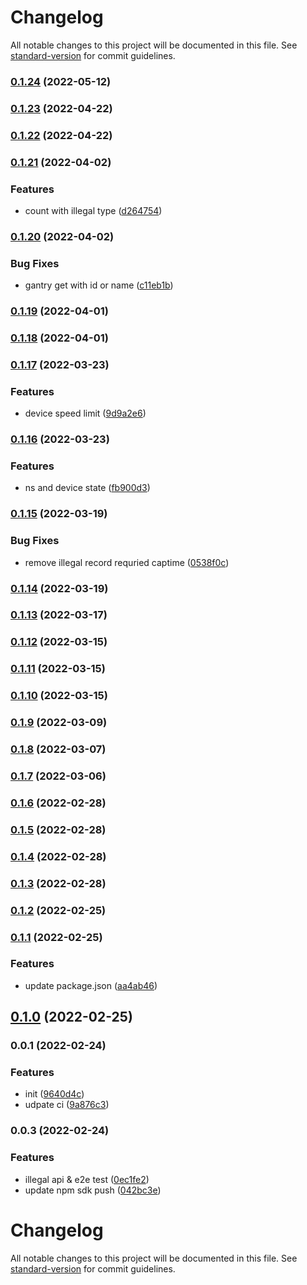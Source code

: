 # Changelog

All notable changes to this project will be documented in this file. See [standard-version](https://github.com/conventional-changelog/standard-version) for commit guidelines.

### [0.1.24](https://github.com/36node-fcp/ecs-api-sdk-js/compare/v0.1.23...v0.1.24) (2022-05-12)

### [0.1.23](https://github.com/36node-fcp/ecs-api-sdk-js/compare/v0.1.22...v0.1.23) (2022-04-22)

### [0.1.22](https://github.com/36node-fcp/ecs-api-sdk-js/compare/v0.1.21...v0.1.22) (2022-04-22)

### [0.1.21](https://github.com/36node-fcp/ecs-api-sdk-js/compare/v0.1.20...v0.1.21) (2022-04-02)


### Features

* count with illegal type ([d264754](https://github.com/36node-fcp/ecs-api-sdk-js/commit/d2647542e314a18e34a44d7e23032187ff9ad41f))

### [0.1.20](https://github.com/36node-fcp/ecs-api-sdk-js/compare/v0.1.19...v0.1.20) (2022-04-02)


### Bug Fixes

* gantry get with id or name ([c11eb1b](https://github.com/36node-fcp/ecs-api-sdk-js/commit/c11eb1b429ee6cf89daa33e76de6bb6303e398bf))

### [0.1.19](https://github.com/36node-fcp/ecs-api-sdk-js/compare/v0.1.18...v0.1.19) (2022-04-01)

### [0.1.18](https://github.com/36node-fcp/ecs-api-sdk-js/compare/v0.1.17...v0.1.18) (2022-04-01)

### [0.1.17](https://github.com/36node-fcp/ecs-api-sdk-js/compare/v0.1.16...v0.1.17) (2022-03-23)


### Features

* device speed limit ([9d9a2e6](https://github.com/36node-fcp/ecs-api-sdk-js/commit/9d9a2e6968bc571b969b19199fc7ad2ed488dafc))

### [0.1.16](https://github.com/36node-fcp/ecs-api-sdk-js/compare/v0.1.15...v0.1.16) (2022-03-23)


### Features

* ns and device state ([fb900d3](https://github.com/36node-fcp/ecs-api-sdk-js/commit/fb900d3f2715b5b0873195ead8b37fc1277bb856))

### [0.1.15](https://github.com/36node-fcp/ecs-api-sdk-js/compare/v0.1.14...v0.1.15) (2022-03-19)


### Bug Fixes

* remove illegal record requried captime ([0538f0c](https://github.com/36node-fcp/ecs-api-sdk-js/commit/0538f0cdb33d68242ba5a8a8f07ffae689e584d7))

### [0.1.14](https://github.com/36node-fcp/ecs-api-sdk-js/compare/v0.1.13...v0.1.14) (2022-03-19)

### [0.1.13](https://github.com/36node-fcp/ecs-api-sdk-js/compare/v0.1.12...v0.1.13) (2022-03-17)

### [0.1.12](https://github.com/36node-fcp/ecs-api-sdk-js/compare/v0.1.11...v0.1.12) (2022-03-15)

### [0.1.11](https://github.com/36node-fcp/ecs-api-sdk-js/compare/v0.1.10...v0.1.11) (2022-03-15)

### [0.1.10](https://github.com/36node-fcp/ecs-api-sdk-js/compare/v0.1.9...v0.1.10) (2022-03-15)

### [0.1.9](https://github.com/36node-fcp/ecs-api-sdk-js/compare/v0.1.8...v0.1.9) (2022-03-09)

### [0.1.8](https://github.com/36node-fcp/ecs-api-sdk-js/compare/v0.1.7...v0.1.8) (2022-03-07)

### [0.1.7](https://github.com/36node-fcp/ecs-api-sdk-js/compare/v0.1.6...v0.1.7) (2022-03-06)

### [0.1.6](https://github.com/36node-fcp/ecs-api-sdk-js/compare/v0.1.5...v0.1.6) (2022-02-28)

### [0.1.5](https://github.com/36node-fcp/ecs-api-sdk-js/compare/v0.1.4...v0.1.5) (2022-02-28)

### [0.1.4](https://github.com/36node-fcp/ecs-api-sdk-js/compare/v0.1.3...v0.1.4) (2022-02-28)

### [0.1.3](https://github.com/36node-fcp/ecs-api-sdk-js/compare/v0.1.2...v0.1.3) (2022-02-28)

### [0.1.2](https://github.com/36node-fcp/ecs-api-sdk-js/compare/v0.1.1...v0.1.2) (2022-02-25)

### [0.1.1](https://github.com/36node-fcp/ecs-api-sdk-js/compare/v0.1.0...v0.1.1) (2022-02-25)


### Features

* update package.json ([aa4ab46](https://github.com/36node-fcp/ecs-api-sdk-js/commit/aa4ab464b07fd9be35dc025fbb7ed5cde662f487))

## [0.1.0](https://github.com/36node-fcp/ecs-api-sdk-js/compare/v0.0.1...v0.1.0) (2022-02-25)

### 0.0.1 (2022-02-24)


### Features

* init ([9640d4c](https://github.com/36node-fcp/ecs-api-sdk-js/commit/9640d4c707a4256b381cda83ad759393de2eaad6))
* udpate ci ([9a876c3](https://github.com/36node-fcp/ecs-api-sdk-js/commit/9a876c373428c92398f641c44f585c0319144eba))

### 0.0.3 (2022-02-24)


### Features

* illegal api & e2e test ([0ec1fe2](https://github.com/36node/ecs-api-sdk-js/commit/0ec1fe2fdfe4b1b1999be62da6441dd37d41dc26))
* update npm sdk push ([042bc3e](https://github.com/36node/ecs-api-sdk-js/commit/042bc3ea90b30f6f6489ffdebef956bb1498cc48))

# Changelog

All notable changes to this project will be documented in this file. See [standard-version](https://github.com/conventional-changelog/standard-version) for commit guidelines.
